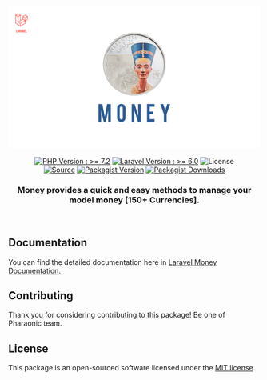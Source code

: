 <p align="center"><a href="https://pharaonic.io" target="_blank"><img src="https://raw.githubusercontent.com/Pharaonic/logos/main/money.jpg"></a></p>

<p align="center">
  <a href="https://php.net" target="_blank"><img src="https://img.shields.io/static/v1?label=PHP&message=%3E=7.2&color=blue&style=flat-square" alt="PHP Version : >= 7.2"></a>
  <a href="https://laravel.com" target="_blank"><img src="https://img.shields.io/static/v1?label=Laravel&message=%3E=6.0&color=F05340&style=flat-square" alt="Laravel Version : >= 6.0"></a>
  <img src="https://img.shields.io/static/v1?label=License&message=MIT&color=brightgreen&style=flat-square" alt="License">
  <br>
  <a href="https://packagist.org/packages/Pharaonic/laravel-money" target="_blank"><img src="https://img.shields.io/static/v1?label=Packagist&message=pharaonic/laravel-money&color=blue&logo=packagist&logoColor=white" alt="Source"></a>
  <a href="https://packagist.org/packages/pharaonic/laravel-money" target="_blank"><img src="https://poser.pugx.org/pharaonic/laravel-money/v" alt="Packagist Version"></a>
  <a href="https://packagist.org/packages/pharaonic/laravel-money" target="_blank"><img src="https://poser.pugx.org/pharaonic/laravel-money/downloads" alt="Packagist Downloads"></a>
</p>

<h3 align="center">Money provides a quick and easy methods to manage your model money [150+ Currencies].</h3>
<br>

## Documentation

You can find the detailed documentation here in [Laravel Money Documentation](https://pharaonic.io/packages/laravel/money).

## Contributing

Thank you for considering contributing to this package! Be one of Pharaonic team.

## License

This package is an open-sourced software licensed under the [MIT license](https://opensource.org/licenses/MIT).
